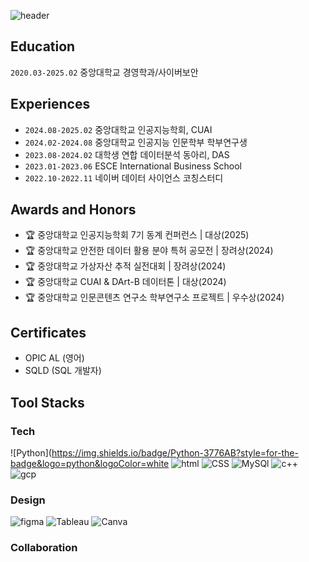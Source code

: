 ![header](https://capsule-render.vercel.app/api?text=Seoyoon%Park&type=rounded&fontSize=50&color=eaf2f8)

## Education
`2020.03-2025.02` 중앙대학교 경영학과/사이버보안 
## Experiences
- `2024.08-2025.02` 중앙대학교 인공지능학회, CUAI
- `2024.02-2024.08` 중앙대학교 인공지능 인문학부 학부연구생
- `2023.08-2024.02` 대학생 연합 데이터분석 동아리, DAS
- `2023.01-2023.06` ESCE International Business School
- `2022.10-2022.11` 네이버 데이터 사이언스 코칭스터디
## Awards and Honors
- 🏆 중앙대학교 인공지능학회 7기 동계 컨퍼런스 | 대상(2025)
- 🏆 중앙대학교 안전한 데이터 활용 분야 특허 공모전 | 장려상(2024)
- 🏆 중앙대학교 가상자산 추적 실전대회 | 장려상(2024)
- 🏆 중앙대학교 CUAI & DArt-B 데이터톤 | 대상(2024)
- 🏆 중앙대학교 인문콘텐츠 연구소 학부연구소 프로젝트 | 우수상(2024)
## Certificates
- OPIC AL (영어)
- SQLD (SQL 개발자)

## Tool Stacks
### Tech
![Python](https://img.shields.io/badge/Python-3776AB?style=for-the-badge&logo=python&logoColor=white
![html](https://img.shields.io/badge/HTML-239120?style=for-the-badge&logo=html5&logoColor=white)
![CSS](https://img.shields.io/badge/CSS-239120?&style=for-the-badge&logo=css3&logoColor=white)
![MySQl](https://img.shields.io/badge/MySQL-00000F?style=for-the-badge&logo=mysql&logoColor=white
)
![c++](https://img.shields.io/badge/C%2B%2B-00599C?style=for-the-badge&logo=c%2B%2B&logoColor=white)
![gcp](https://img.shields.io/badge/Google_Cloud-4285F4?style=for-the-badge&logo=google-cloud&logoColor=white
)

### Design
![figma](https://img.shields.io/badge/Figma-F24E1E?style=for-the-badge&logo=figma&logoColor=white)
![Tableau](https://img.shields.io/badge/Tableau-E97627?style=for-the-badge&logo=Tableau&logoColor=white)
![Canva](https://img.shields.io/badge/Canva-%2300C4CC.svg?&style=for-the-badge&logo=Canva&logoColor=white
)

### Collaboration
![]()
![]()
![]()


